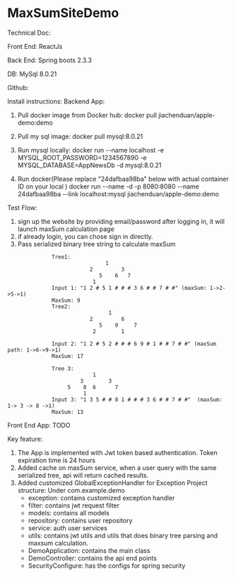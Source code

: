 # MaxSumSiteDemo

Technical Doc:

Front End: ReactJs

Back End: Spring boots 2.3.3

DB: MySql 8.0.21

Github:

Install instructions:
Backend App:
1. Pull docker image from Docker hub:
    docker pull jiachenduan/apple-demo:demo

2. Pull my sql image:
    docker pull mysql:8.0.21

3. Run mysql locally:
    docker run --name localhost -e MYSQL_ROOT_PASSWORD=1234567890 -e MYSQL_DATABASE=AppNewsDb -d mysql:8.0.21

4. Run docker(Please replace "24dafbaa98ba" below with actual container ID on your local )
    docker run --name -d -p 8080:8080 --name 24dafbaa98ba --link localhost:mysql jiachenduan/apple-demo:demo

Test Flow:
1. sign up the website by providing email/password after logging in, it will launch maxSum calculation page
2. if already login, you can chose sign in directly.
3. Pass serialized binary tree string to calculate maxSum
```
              Tree1:
                               1
                          2         3
                             5    6   7
                           1
              Input 1: "1 2 # 5 1 # # # 3 6 # # 7 # #" (maxSum: 1->2->5->1)
              MaxSum: 9
              Tree2:
                                1
                          2         6
                             5    9     7
                           2        1

              Input 2: "1 2 # 5 2 # # # 6 9 # 1 # # 7 # #" (maxSum path: 1->6->9->1)
              MaxSum: 17

              Tree 3:
                           1
                       3        3
                   5    8  6      7
                        1
              Input 3: "1 3 5 # # 8 1 # # # 3 6 # # 7 # #"  (maxSum: 1-> 3 -> 8 ->1)
              MaxSum: 13
```
Front End App:
TODO

Key feature:
1. The App is implemented with Jwt token based authentication. Token expiration time is 24 hours
2. Added cache on masSum service, when a user query with the same serialized tree, api will return cached results.
3. Added customized GlobalExceptionHandler for Exception
Project structure:
Under com.example.demo
    - exception: contains customized exception handler
    - filter: contains jwt request filter
    - models: contains all models
    - repository: contains user repository
    - service: auth user services
    - utils: contains jwt utils and utils that does binary tree parsing and maxsum calculation.
    - DemoApplication: contains the main class
    - DemoController: contains the api end points
    - SecurityConfigure: has the configs for spring security